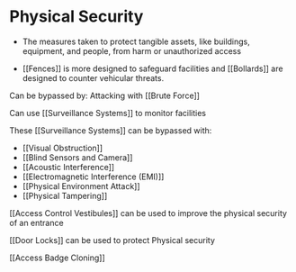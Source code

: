 # Physical Security

- The measures taken to protect tangible assets, like buildings, equipment, and people, from harm or unauthorized access

- [[Fences]] is more designed to safeguard facilities and [[Bollards]] are designed to counter vehicular threats.

Can be bypassed by: Attacking with [[Brute Force]]

Can use [[Surveillance Systems]] to monitor facilities

These [[Surveillance Systems]] can be bypassed with:

- [[Visual Obstruction]]
- [[Blind Sensors and Camera]]
- [[Acoustic Interference]]
- [[Electromagnetic Interference (EMI)]]
- [[Physical Environment Attack]]
- [[Physical Tampering]]

[[Access Control Vestibules]] can be used to improve the physical security of an entrance

[[Door Locks]] can be used to protect Physical security 

[[Access Badge Cloning]]